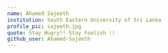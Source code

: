 ```yaml
---
name: Ahamed Sajeeth
institution: South Eastern University of Sri Lanka
profile_pic: sajeeth.jpg
quote: Stay Hugry!! Stay Foolish !!
github_user: Ahamed-Sajeeth
---
```

